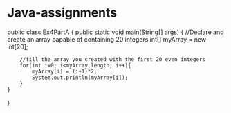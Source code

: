 # Java-assignments
public class Ex4PartA {
	public static void main(String[] args) {
		//Declare and create an array capable of containing 20 integers
		int[] myArray = new int[20];
		
		//fill the array you created with the first 20 even integers
		for(int i=0; i<myArray.length; i++){
			myArray[i] = (i+1)*2;
			System.out.println(myArray[i]);
		}
	}
}
